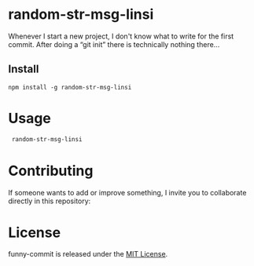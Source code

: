 # random-str-msg-linsi

Whenever I start a new project, I don't know what to write for the first commit. After doing a “git init” there is technically nothing there...

## Install

```npm
npm install -g random-str-msg-linsi
```

# Usage

```bash
 random-str-msg-linsi
```

# Contributing

If someone wants to add or improve something, I invite you to collaborate directly in this repository: 

# License

funny-commit is released under the [MIT License](https://opensource.org/licenses/MIT).
